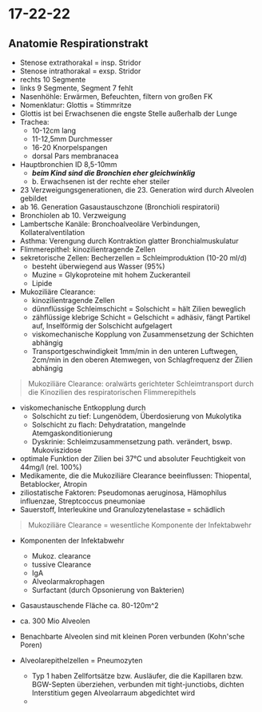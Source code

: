 # 17-22-22

## Anatomie Respirationstrakt

- Stenose extrathorakal = insp. Stridor
- Stenose intrathorakal = exsp. Stridor
- rechts 10 Segmente
- links 9 Segmente, Segment 7 fehlt
- Nasenhöhle: Erwärmen, Befeuchten, filtern von großen FK
- Nomenklatur: Glottis = Stimmritze
- Glottis ist bei Erwachsenen die engste Stelle außerhalb der Lunge
- Trachea: 
  - 10-12cm lang
  - 11-12,5mm Durchmesser
  - 16-20 Knorpelspangen
  - dorsal Pars membranacea
- Hauptbronchien ID 8,5-10mm 
  - ***beim Kind sind die Bronchien eher gleichwinklig***
  - b. Erwachsenen ist der rechte eher steiler
- 23 Verzweigungsgenerationen, die 23. Generation wird durch Alveolen gebildet 
- ab 16. Generation Gasaustauschzone (Bronchioli respiratorii)
- Bronchiolen ab 10. Verzweigung
- Lambertsche Kanäle: Bronchoalveoläre Verbindungen, Kollateralventilation
- Asthma: Verengung durch Kontraktion glatter Bronchialmuskulatur
- Flimmerepithel: kinozilientragende Zellen 
- sekretorische Zellen: Becherzellen = Schleimproduktion (10-20 ml/d)
  - besteht überwiegend aus Wasser (95%)
  - Muzine = Glykoproteine mit hohem Zuckeranteil
  - Lipide
- Mukoziliäre Clearance:
  - kinozilientragende Zellen 
  - dünnflüssige Schleimschicht = Solschicht = hält Zilien beweglich
  - zähflüssige klebrige Schicht = Gelschicht = adhäsiv, fängt Partikel auf, Inselförmig der Solschicht aufgelagert
  - viskomechanische Kopplung von Zusammensetzung der Schichten abhängig
  - Transportgeschwindigkeit 1mm/min in den unteren Luftwegen, 2cm/min in den oberen Atemwegen, von Schlagfrequenz der Zilien abhängig
  
> Mukoziliäre Clearance: oralwärts gerichteter Schleimtransport durch die Kinozilien des respiratorischen Flimmerepithels

- viskomechanische Entkopplung durch
  - Solschicht zu tief: Lungenödem, Überdosierung von Mukolytika
  - Solschicht zu flach: Dehydratation, mangelnde Atemgaskonditionierung
  - Dyskrinie: Schleimzusammensetzung path. verändert, bswp. Mukoviszidose
- optimale Funktion der Zilien bei 37°C und absoluter Feuchtigkeit von 44mg/l (rel. 100%) 
- Medikamente, die die Mukoziliäre Clearance beeinflussen: Thiopental, Betablocker, Atropin
- ziliostatische Faktoren: Pseudomonas aeruginosa, Hämophilus influenzae, Streptcoccus pneumoniae
- Sauerstoff, Interleukine und Granulozytenelastase = schädlich

> Mukoziliäre Clearance = wesentliche Komponente der Infektabwehr

- Komponenten der Infektabwehr
  - Mukoz. clearance
  - tussive Clearance
  - IgA
  - Alveolarmakrophagen
  - Surfactant (durch Opsonierung von Bakterien)
 
- Gasaustauschende Fläche ca. 80-120m^2
- ca. 300 Mio Alveolen
- Benachbarte Alveolen sind mit kleinen Poren verbunden (Kohn'sche Poren)
- Alveolarepithelzellen = Pneumozyten
  - Typ 1 haben Zellfortsätze bzw. Ausläufer, die die Kapillaren bzw. BGW-Septen überziehen, verbunden mit tight-junctiobs, dichten Interstitium gegen Alveolarraum abgedichtet wird
  - 
